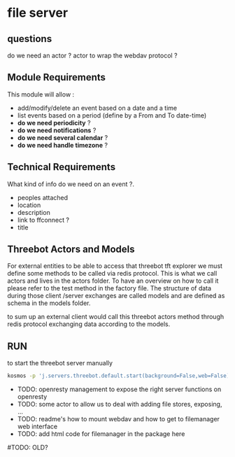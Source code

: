 # file server

## questions

do we need an actor ?
actor to wrap the webdav protocol ?

## Module Requirements

This module will allow :

- add/modify/delete an event based on a date and a time
- list events based on a period (define by a From and To date-time)
- **do we need periodicity** ?
- **do we need notifications** ?
- **do we need several calendar** ?
- **do we need handle timezone** ?

## Technical Requirements

What kind of info do we need on an event ?.

- peoples attached
- location
- description
- link to ffconnect ?
- title

## Threebot Actors and Models

For external entities to be able to access that threebot tft explorer we must define some methods to be called via redis protocol.
This is what we call actors and lives in the actors folder. To have an overview on how to call it please refer to the test method in the factory file.
The structure of data during those client /server exchanges are called models and are defined as schema in the models folder.

to sum up an external client would call this threebot actors method through redis protocol exchanging data according to the models.

## RUN

to start the threebot server manually

```bash
kosmos -p 'j.servers.threebot.default.start(background=False,web=False)'
```

- TODO: openresty management to expose the right server functions on openresty
- TODO: some actor to allow us to deal with adding file stores, exposing, ...
- TODO: readme's how to mount webdav and how to get to filemanager web interface
- TODO: add html code for filemanager in the package here

#TODO: OLD?
